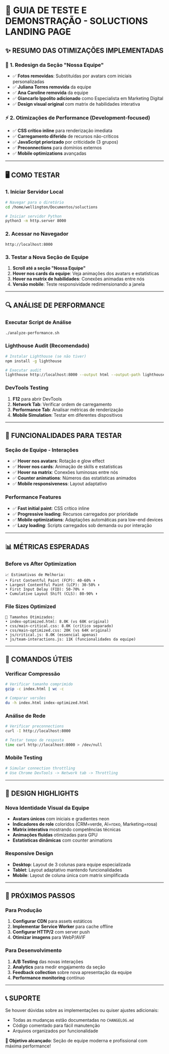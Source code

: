 # 🚀 GUIA DE TESTE E DEMONSTRAÇÃO - SOLUCTIONS LANDING PAGE

## ✨ **RESUMO DAS OTIMIZAÇÕES IMPLEMENTADAS**

### 🎨 **1. Redesign da Seção "Nossa Equipe"**

- ✅ **Fotos removidas**: Substituídas por avatars com iniciais personalizadas
- ✅ **Juliana Torres removida** da equipe
- ✅ **Ana Caroline removida** da equipe
- ✅ **Giancarlo Ippolito adicionado** como Especialista em Marketing Digital
- ✅ **Design visual original** com matrix de habilidades interativa

### ⚡ **2. Otimizações de Performance (Development-focused)**

- ✅ **CSS crítico inline** para renderização imediata
- ✅ **Carregamento diferido** de recursos não-críticos
- ✅ **JavaScript priorizado** por criticidade (3 grupos)
- ✅ **Preconnections** para domínios externos
- ✅ **Mobile optimizations** avançadas

---

## 🖥️ **COMO TESTAR**

### **1. Iniciar Servidor Local**

```bash
# Navegar para o diretório
cd /home/wellington/Documentos/soluctions

# Iniciar servidor Python
python3 -m http.server 8000
```

### **2. Acessar no Navegador**

```
http://localhost:8000
```

### **3. Testar a Nova Seção de Equipe**

1. **Scroll até a seção "Nossa Equipe"**
2. **Hover nos cards da equipe**: Veja animações dos avatars e estatísticas
3. **Hover na matrix de habilidades**: Conexões animadas entre nós
4. **Versão mobile**: Teste responsividade redimensionando a janela

---

## 🔍 **ANÁLISE DE PERFORMANCE**

### **Executar Script de Análise**

```bash
./analyze-performance.sh
```

### **Lighthouse Audit (Recomendado)**

```bash
# Instalar Lighthouse (se não tiver)
npm install -g lighthouse

# Executar audit
lighthouse http://localhost:8000 --output html --output-path lighthouse-report.html
```

### **DevTools Testing**

1. **F12** para abrir DevTools
2. **Network Tab**: Verificar ordem de carregamento
3. **Performance Tab**: Analisar métricas de renderização
4. **Mobile Simulation**: Testar em diferentes dispositivos

---

## 🎯 **FUNCIONALIDADES PARA TESTAR**

### **Seção de Equipe - Interações**

- ✅ **Hover nos avatars**: Rotação e glow effect
- ✅ **Hover nos cards**: Animação de skills e estatísticas
- ✅ **Hover na matrix**: Conexões luminosas entre nós
- ✅ **Counter animations**: Números das estatísticas animados
- ✅ **Mobile responsiveness**: Layout adaptativo

### **Performance Features**

- ✅ **Fast initial paint**: CSS crítico inline
- ✅ **Progressive loading**: Recursos carregados por prioridade
- ✅ **Mobile optimizations**: Adaptações automáticas para low-end devices
- ✅ **Lazy loading**: Scripts carregados sob demanda ou por interação

---

## 📊 **MÉTRICAS ESPERADAS**

### **Before vs After Optimization**

```
📈 Estimativas de Melhoria:
• First Contentful Paint (FCP): 40-60% ⬆️
• Largest Contentful Paint (LCP): 30-50% ⬆️
• First Input Delay (FID): 50-70% ⬆️
• Cumulative Layout Shift (CLS): 80-90% ⬆️
```

### **File Sizes Optimized**

```
📁 Tamanhos Otimizados:
• index-optimized.html: 8.0K (vs 68K original)
• css/main-critical.css: 8.0K (crítico separado)
• css/main-optimized.css: 20K (vs 64K original)
• js/critical.js: 8.0K (essencial apenas)
• js/team-interactions.js: 11K (funcionalidades da equipe)
```

---

## 🔧 **COMANDOS ÚTEIS**

### **Verificar Compressão**

```bash
# Verificar tamanho comprimido
gzip -c index.html | wc -c

# Comparar versões
du -h index.html index-optimized.html
```

### **Análise de Rede**

```bash
# Verificar preconnections
curl -I http://localhost:8000

# Testar tempo de resposta
time curl http://localhost:8000 > /dev/null
```

### **Mobile Testing**

```bash
# Simular connection throttling
# Use Chrome DevTools -> Network tab -> Throttling
```

---

## 🎨 **DESIGN HIGHLIGHTS**

### **Nova Identidade Visual da Equipe**

- **Avatars únicos** com iniciais e gradientes neon
- **Indicadores de role** coloridos (CRM=verde, AI=roxo, Marketing=rosa)
- **Matrix interativa** mostrando competências técnicas
- **Animações fluidas** otimizadas para GPU
- **Estatísticas dinâmicas** com counter animations

### **Responsive Design**

- **Desktop**: Layout de 3 colunas para equipe especializada
- **Tablet**: Layout adaptativo mantendo funcionalidades
- **Mobile**: Layout de coluna única com matrix simplificada

---

## 🚀 **PRÓXIMOS PASSOS**

### **Para Produção**

1. **Configurar CDN** para assets estáticos
2. **Implementar Service Worker** para cache offline
3. **Configurar HTTP/2** com server push
4. **Otimizar imagens** para WebP/AVIF

### **Para Desenvolvimento**

1. **A/B Testing** das novas interações
2. **Analytics** para medir engajamento da seção
3. **Feedback collection** sobre nova apresentação da equipe
4. **Performance monitoring** contínuo

---

## 📞 **SUPORTE**

Se houver dúvidas sobre as implementações ou quiser ajustes adicionais:

- Todas as mudanças estão documentadas no `CHANGELOG.md`
- Código comentado para fácil manutenção
- Arquivos organizados por funcionalidade

**🎯 Objetivo alcançado**: Seção de equipe moderna e profissional com máxima performance!

